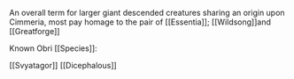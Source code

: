 An overall term for larger giant descended creatures sharing an origin upon Cimmeria, most pay homage to the pair of [[Essentia]]; [[Wildsong]]and [[Greatforge]]

Known Obri [[Species]]:

[[Svyatagor]]
[[Dicephalous]]
